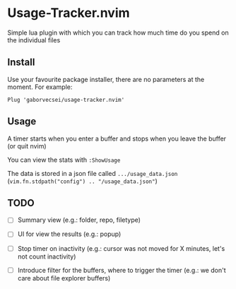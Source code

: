 # Usage-Tracker.nvim

Simple lua plugin with which you can track how much time do you spend on the individual files

## Install

Use your favourite package installer, there are no parameters at the moment. For example:

```
Plug 'gaborvecsei/usage-tracker.nvim'
```

## Usage

A timer starts when you enter a buffer and stops when you leave the buffer (or quit nvim)

You can view the stats with `:ShowUsage`

The data is stored in a json file called `.../usage_data.json` (`vim.fn.stdpath("config") .. "/usage_data.json"`)

## TODO

- [ ] Summary view (e.g.: folder, repo, filetype)
- [ ] UI for view the results (e.g.: popup)
- [ ] Stop timer on inactivity (e.g.: cursor was not moved for X minutes, let's not count inactivity)
- [ ] Introduce filter for the buffers, where to trigger the timer (e.g.: we don't care about file explorer buffers)

